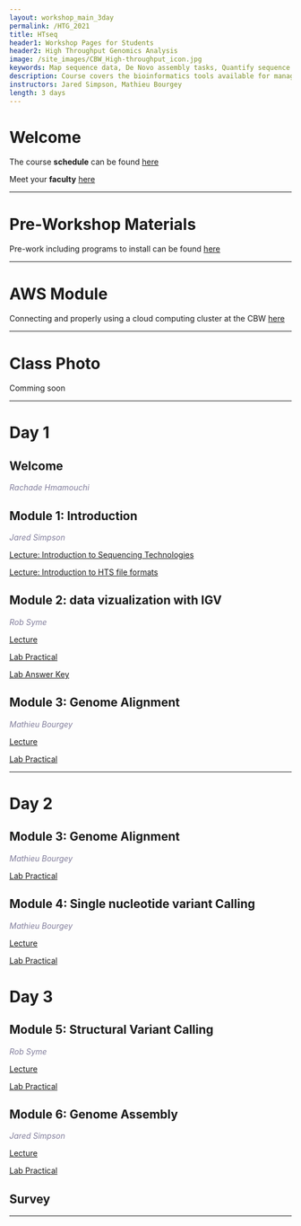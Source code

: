 ```yaml
---
layout: workshop_main_3day
permalink: /HTG_2021
title: HTseq
header1: Workshop Pages for Students
header2: High Throughput Genomics Analysis
image: /site_images/CBW_High-throughput_icon.jpg
keywords: Map sequence data, De Novo assembly tasks, Quantify sequence data
description: Course covers the bioinformatics tools available for managing and interpreting high-throughput sequencing data, where the focus is on Illumina reads although information is applicable to all sequencer reads.
instructors: Jared Simpson, Mathieu Bourgey
length: 3 days
---
```


# Welcome <a id="welcome"></a>

The course **schedule** can be found [here](https://bioinformaticsdotca.github.io/HTG_2021_schedule)

Meet your **faculty** [here](https://drive.google.com/file/d/1AJSfddo8b1prEcv8zIYIrECucUA8whK-/view?usp=sharing)


***

# Pre-Workshop Materials <a id="preworkshop"></a>

Pre-work including programs to install can be found [here](https://forms.gle/yFoqNwLyo3LGxmXs5)

***

# AWS Module <a id="preworkshop"></a>

Connecting and properly using a cloud computing cluster at the CBW [here](https://bioinformaticsdotca.github.io/AWS_v2_2021)
***

# Class Photo

Comming soon


***

# Day 1 <a id="day1"></a>

## Welcome

*<font color="#827e9c">Rachade Hmamouchi</font>*



## Module 1: Introduction

*<font color="#827e9c">Jared Simpson</font>*

[Lecture:  Introduction to Sequencing Technologies](https://drive.google.com/file/d/1MJipArV8SUc_7arXiXkNbQ1QTidLfqf4/view?usp=sharing)

[Lecture: Introduction to HTS file formats](https://drive.google.com/file/d/1Q0rPo53ICrNhkKsPMJVawmPgevC7Eh63/view?usp=sharing)

## Module 2: data vizualization with IGV

*<font color="#827e9c">Rob Syme</font>*

[Lecture](https://drive.google.com/file/d/1RYdDaTxf9FXZS9RMZfPo85QsXDT5fRrB/view?usp=sharing)

[Lab Practical](HTG_2021/CBW_HTseq_module2/lab.html)

[Lab Answer Key](HTG_2021/CBW_HTseq_module2/lab_answers.html)


## Module 3: Genome Alignment

*<font color="#827e9c">Mathieu Bourgey</font>*

[Lecture](https://drive.google.com/file/d/15hy-fOn7rQHxPEPaXmhNZ-1_N-R_Sfm0/view?usp=sharing)

[Lab Practical](https://bioinformaticsdotca.github.io/htg_2021_module3_lab)

***

# Day 2 <a id="day2"></a>

## Module 3: Genome Alignment

*<font color="#827e9c">Mathieu Bourgey</font>*

[Lab Practical](https://bioinformaticsdotca.github.io/htg_2021_module3_lab)

## Module 4: Single nucleotide variant Calling

*<font color="#827e9c">Mathieu Bourgey</font>*

[Lecture](https://drive.google.com/file/d/1CcqgplR1KD7TdLOaK_ZqifAqzNy7ZIrv/view?usp=sharing)

[Lab Practical](https://bioinformaticsdotca.github.io/htg_2021_module4_lab)


# Day 3 <a id="day3"></a>

## Module 5: Structural Variant Calling

*<font color="#827e9c">Rob Syme</font>*

[Lecture](https://drive.google.com/file/d/1BtuWeWUQHh-r2J1JuT7-ASjOtd9eBHA5/view?usp=sharing)

[Lab Practical](/HTG_2021/CBW_HTseq_module5/index.html)


## Module 6: Genome Assembly

*<font color="#827e9c">Jared Simpson</font>*

[Lecture](https://drive.google.com/file/d/1AlEzENO7255ymBqUzNNVv5nx9OTgEddp/view?usp=sharing)

[Lab Practical](https://github.com/bioinformatics-ca/HTG_2021/blob/master/Module6/Module6_lab.md)



## Survey
***






